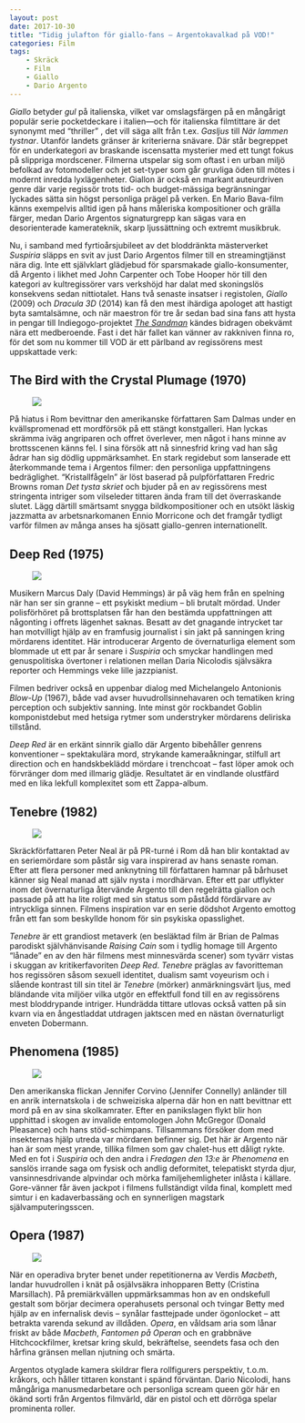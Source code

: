 ```yaml
---
layout: post
date: 2017-10-30
title: "Tidig julafton för giallo-fans – Argentokavalkad på VOD!"
categories: Film
tags: 
    - Skräck
    - Film
    - Giallo
    - Dario Argento
---
```


 _Giallo_ betyder _gul_ på italienska, vilket var omslagsfärgen på en mångårigt populär serie pocketdeckare i italien—och för italienska filmtittare är det synonymt med “thriller” , det vill säga allt från t.ex. _Gasljus_ till _När lammen tystnar_. Utanför landets gränser är kriterierna snävare. Där står begreppet för en underkategori av braskande iscensatta mysterier med ett tungt fokus på slippriga mordscener. Filmerna utspelar sig som oftast i en urban miljö befolkad av fotomodeller och jet set-typer som går gruvliga öden till mötes i modernt inredda lyxlägenheter. Giallon är också en markant auteurdriven genre där varje regissör trots tid- och budget-mässiga begränsningar lyckades sätta sin högst personliga prägel på verken. En Mario Bava-film känns exempelvis alltid igen på hans måleriska kompositioner och grälla färger, medan Dario Argentos signaturgrepp kan sägas vara en desorienterade kamerateknik, skarp ljussättning och extremt musikbruk.

Nu, i samband med fyrtioårsjubileet av det bloddränkta mästerverket _Suspiria_ släpps en svit av just Dario Argentos filmer till en streamingtjänst nära dig. Inte ett självklart glädjebud för sparsmakade giallo-konsumenter, då Argento i likhet med John Carpenter och Tobe Hooper hör till den kategori av kultregissörer vars verkshöjd har dalat med skoningslös konsekvens sedan nittiotalet. Hans två senaste insatser i registolen, _Giallo_ (2009) och _Dracula 3D_ (2014) kan få den mest ihärdiga apologet att hastigt byta samtalsämne, och när maestron för tre år sedan bad sina fans att hysta in pengar till Indiegogo-projektet [_The Sandman_](https://www.indiegogo.com/projects/dario-argento-s-the-sandman-starring-iggy-pop--2#/) kändes bidragen obekvämt nära ett medberoende. Fast i det här fallet kan vänner av rakkniven finna ro, för det som nu kommer till VOD är ett pärlband av regissörens mest uppskattade verk:


## The Bird with the Crystal Plumage  (1970)

<figure data-aos="fade-up">
<img src="https://filmgrab.files.wordpress.com/2013/06/2980.jpg">
</figure>

På hiatus i Rom bevittnar den amerikanske författaren Sam Dalmas under en kvällspromenad ett mordförsök på ett stängt konstgalleri. Han lyckas skrämma iväg angriparen och offret överlever, men något i hans minne av brottsscenen känns fel. I sina försök att nå sinnesfrid kring vad han såg ådrar han sig dödlig uppmärksamhet.
En stark regidebut som lanserade ett återkommande tema i Argentos filmer: den personliga uppfattningens bedräglighet.
“Kristallfågeln” är löst baserad på pulpförfattaren Fredric Browns roman _Det tysta skriet_ och bjuder på en av regissörens mest stringenta intriger som vilseleder tittaren ända fram till det överraskande slutet. Lägg därtill smärtsamt snygga bildkompositioner och en utsökt läskig jazzmatta av arbetsnarkomanen Ennio Morricone och det framgår tydligt varför filmen av många anses ha sjösatt giallo-genren internationellt.

## Deep Red (1975)

<figure data-aos="fade-up">
<img src="https://filmgrab.files.wordpress.com/2013/02/6013.jpg">
</figure>

Musikern Marcus Daly (David Hemmings) är på väg hem från en spelning när han ser sin granne – ett psykiskt medium – bli brutalt mördad. Under polisförhöret på brottsplatsen får han den bestämda uppfattningen att någonting i offrets lägenhet saknas. Besatt av det gnagande intrycket tar han motvilligt hjälp av en framfusig journalist i sin jakt på sanningen kring mördarens identitet. Här introducerar Argento de övernaturliga element som blommade ut ett par år senare i _Suspiria_ och smyckar handlingen med genuspolitiska övertoner i relationen mellan Daria Nicolodis självsäkra reporter och Hemmings veke lille jazzpianist.

Filmen bedriver också en uppenbar dialog med Michelangelo Antonionis _Blow-Up_ (1967), både vad avser huvudrollsinnehavaren och tematiken kring perception och subjektiv sanning. Inte minst gör rockbandet Goblin komponistdebut med hetsiga rytmer som understryker mördarens deliriska tillstånd.

_Deep Red_ är en erkänt sinnrik giallo där Argento bibehåller genrens konventioner – spektakulära mord, strykande kameraåkningar, stilfull art direction och en handskbeklädd mördare i trenchcoat – fast löper amok och förvränger dom med illmarig glädje. Resultatet är en vindlande olustfärd med en lika lekfull komplexitet som ett Zappa-album.

## Tenebre  (1982)

<figure data-aos="fade-up">
<img src="https://filmgrab.files.wordpress.com/2013/06/4270.jpg">
</figure>

Skräckförfattaren Peter Neal är på PR-turné i Rom då han blir kontaktad av en seriemördare som påstår sig vara inspirerad av hans senaste roman. Efter att flera personer med anknytning till författaren hamnar på bårhuset känner sig Neal manad att själv nysta i  mordhärvan. Efter ett par utflykter inom det övernaturliga återvände Argento till den regelrätta giallon och passade på att ha lite roligt med sin status som påstådd fördärvare av intryckliga sinnen. Filmens inspiration var en serie dödshot Argento emottog från ett fan som beskyllde honom för sin psykiska opasslighet.  

_Tenebre_ är ett grandiost metaverk (en besläktad film är Brian de Palmas parodiskt självhänvisande _Raising Cain_ som i tydlig homage till Argento “lånade” en av den här filmens mest minnesvärda scener) som tyvärr vistas i skuggan av kritikerfavoriten _Deep Red_. _Tenebre_ präglas av favoritteman hos regissören såsom sexuell identitet, dualism samt voyeurism och i slående kontrast till sin titel är _Tenebre_ (mörker) anmärkningsvärt ljus, med bländande vita miljöer vilka utgör en effektfull fond till en av regissörens mest bloddrypande intriger. Hundrädda tittare utlovas också vatten på sin kvarn via en ångestladdat utdragen jaktscen med en nästan övernaturligt enveten Dobermann.

## Phenomena  (1985)

<figure data-aos="fade-up">
<img src="https://filmgrab.files.wordpress.com/2014/09/584.jpg">
</figure>

Den amerikanska flickan Jennifer Corvino (Jennifer Connelly) anländer till en anrik internatskola i de schweiziska alperna där hon en natt bevittnar ett mord på en av sina skolkamrater. Efter en panikslagen flykt blir hon upphittad i skogen av invalide entomologen John McGregor (Donald Pleasance) och hans stöd-schimpans. Tillsammans försöker dom med insekternas hjälp utreda var mördaren befinner sig. Det här är Argento när han är som mest yrande, tillika filmen som gav chalet-hus ett dåligt rykte. Med en fot i _Suspiria_ och den andra i _Fredagen den 13:e_ är _Phenomena_ en sanslös irrande saga om fysisk och andlig deformitet, telepatiskt styrda djur, vansinnesdrivande alpvindar och mörka familjehemligheter inlåsta i källare. Gore-vänner får även jackpot i filmens fullständigt vilda final, komplett med simtur i en kadaverbassäng och en synnerligen magstark självamputeringsscen.

## Opera  (1987)

<figure data-aos="fade-up">
<img src="https://madmuseum.org/sites/default/files/styles/5_x_3/public/2011/11/opera-1.jpg?itok=RxAe5eUS">
</figure>

När en operadiva bryter benet under repetitionerna av Verdis _Macbeth_, landar huvudrollen i knät på osjälvsäkra inhopparen Betty (Cristina Marsillach). På premiärkvällen uppmärksammas hon av en ondskefull gestalt som börjar decimera operahusets personal och tvingar Betty med hjälp av en infernalisk devis – synålar fasttejpade under ögonlocket – att betrakta varenda sekund av illdåden. _Opera_, en våldsam aria som lånar friskt av både _Macbeth_, _Fantomen på Operan_ och en grabbnäve Hitchcockfilmer, kretsar kring skuld, bekräftelse, seendets fasa och den hårfina gränsen mellan njutning och smärta.

Argentos otyglade kamera skildrar flera rollfigurers perspektiv, t.o.m. kråkors, och håller tittaren konstant i spänd förväntan. Dario Nicolodi, hans mångåriga manusmedarbetare och personliga scream queen gör här en ökänd sorti från Argentos filmvärld, där en pistol och ett dörröga spelar prominenta roller.


